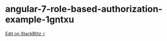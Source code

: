 # angular-7-role-based-authorization-example-1gntxu

[Edit on StackBlitz ⚡️](https://stackblitz.com/edit/angular-7-role-based-authorization-example-1gntxu)